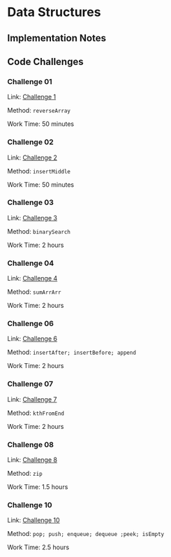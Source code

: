 # Data Structures

## Implementation Notes

## Code Challenges

### Challenge 01

Link: [Challenge 1](challenge-1/README.md)

Method: `reverseArray`

Work Time: 50 minutes

### Challenge 02

Link: [Challenge 2](challenge-2/README.md)

Method: `insertMiddle`

Work Time: 50 minutes

### Challenge 03

Link: [Challenge 3](challenge-3/README.md)

Method: `binarySearch`

Work Time: 2 hours

### Challenge 04

Link: [Challenge 4](challenge-4/README.md)

Method: `sumArrArr`

Work Time: 2 hours

### Challenge 06

Link: [Challenge 6](challenge-6/README.md)

Method: `insertAfter; insertBefore; append`

Work Time: 2 hours

### Challenge 07

Link: [Challenge 7](challenge-7/README.md)

Method: `kthFromEnd`

Work Time: 2 hours

### Challenge 08

Link: [Challenge 8](challenge-8/README.md)

Method: `zip`

Work Time: 1.5 hours

### Challenge 10

Link: [Challenge 10](challenge-10/README.md)

Method: `pop; push; enqueue; dequeue ;peek; isEmpty`

Work Time: 2.5 hours


